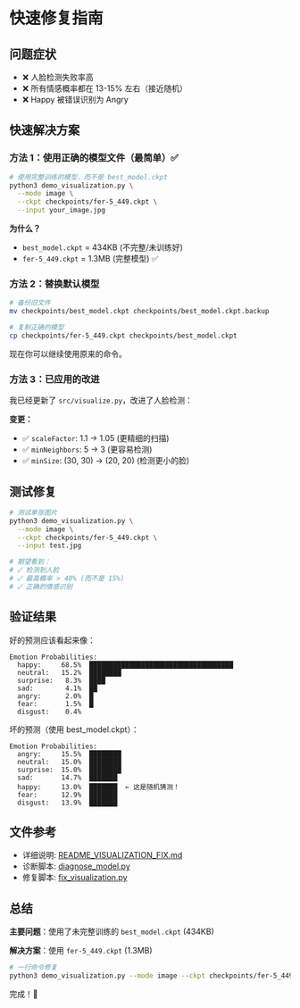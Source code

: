 # 快速修复指南

## 问题症状

- ❌ 人脸检测失败率高
- ❌ 所有情感概率都在 13-15% 左右（接近随机）
- ❌ Happy 被错误识别为 Angry

## 快速解决方案

### 方法 1：使用正确的模型文件（最简单）✅

```bash
# 使用完整训练的模型，而不是 best_model.ckpt
python3 demo_visualization.py \
  --mode image \
  --ckpt checkpoints/fer-5_449.ckpt \
  --input your_image.jpg
```

**为什么？**
- `best_model.ckpt` = 434KB (不完整/未训练好)
- `fer-5_449.ckpt` = 1.3MB (完整模型) ✅

### 方法 2：替换默认模型

```bash
# 备份旧文件
mv checkpoints/best_model.ckpt checkpoints/best_model.ckpt.backup

# 复制正确的模型
cp checkpoints/fer-5_449.ckpt checkpoints/best_model.ckpt
```

现在你可以继续使用原来的命令。

### 方法 3：已应用的改进

我已经更新了 `src/visualize.py`，改进了人脸检测：

**变更：**
- ✅ `scaleFactor`: 1.1 → 1.05 (更精细的扫描)
- ✅ `minNeighbors`: 5 → 3 (更容易检测)
- ✅ `minSize`: (30, 30) → (20, 20) (检测更小的脸)

## 测试修复

```bash
# 测试单张图片
python3 demo_visualization.py \
  --mode image \
  --ckpt checkpoints/fer-5_449.ckpt \
  --input test.jpg

# 期望看到：
# ✓ 检测到人脸
# ✓ 最高概率 > 40% (而不是 15%)
# ✓ 正确的情感识别
```

## 验证结果

好的预测应该看起来像：
```
Emotion Probabilities:
  happy:     68.5%  ████████████████████████████████████
  neutral:   15.2%  ████████
  surprise:   8.3%  ████
  sad:        4.1%  ██
  angry:      2.0%  █
  fear:       1.5%  █
  disgust:    0.4%
```

坏的预测（使用 best_model.ckpt）：
```
Emotion Probabilities:
  angry:     15.5%  ████████
  neutral:   15.0%  ████████
  surprise:  15.0%  ████████
  sad:       14.7%  ███████
  happy:     13.0%  ███████  ← 这是随机猜测！
  fear:      12.9%  ███████
  disgust:   13.9%  ███████
```

## 文件参考

- 详细说明: [README_VISUALIZATION_FIX.md](README_VISUALIZATION_FIX.md)
- 诊断脚本: [diagnose_model.py](diagnose_model.py)
- 修复脚本: [fix_visualization.py](fix_visualization.py)

## 总结

**主要问题**：使用了未完整训练的 `best_model.ckpt` (434KB)

**解决方案**：使用 `fer-5_449.ckpt` (1.3MB)

```bash
# 一行命令修复
python3 demo_visualization.py --mode image --ckpt checkpoints/fer-5_449.ckpt --input test.jpg
```

完成！🎉
